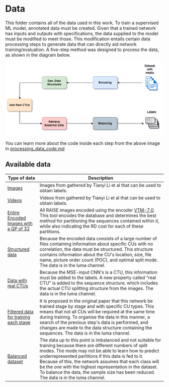 # Data

This folder contains all of the data used in this work. To train a supervised ML model, annotated data must be created. Given that a trained network has inputs and outputs with specifications, the data supplied to the model must be modified to meet those. This modification entails certain data processing steps to generate data that can directly aid network training/evaluation. A five-step method was designed to process the data, as shown in the diagram below. 

![labels_gen](../imgs/labels_gen_method.png)

You can learn more about the code inside each step from the above image in [processing_data_code.md](processing_data_code.md)

## Available data

| Type of data |Description| 
|--------------|-----------|
| [Images](https://uapt33090-my.sharepoint.com/:f:/g/personal/raulviana_ua_pt/ErGMPFUtH7BMkdNu3KiTz1sBcqiW78JDAcoymWU5HKgbug?e=fKNfdy) | Images from gathered by Tianyi Li et al that can be used to obtain labels.  |
| [Videos](https://uapt33090-my.sharepoint.com/:f:/g/personal/raulviana_ua_pt/EmmY3sQqrcBGuPyIoWncQdkB8DpEqZAqCsO0kIR8_9nuEw?e=vnve6T) | Videos from gathered by Tianyi Li et al that can be used to obtain labels. |
| [Entire Encoded Images with a QP of 32](https://uapt33090-my.sharepoint.com/:f:/g/personal/raulviana_ua_pt/Eo0u_LRfxlNDqdK2Q4rPXfkBI_FQzUMW2DiJpkfpTy9kZQ?e=DYmam3) | All RAISE images encoded using the encoder [VTM-7.0](https://github.com/tianyili2017/CPIV/blob/master/VTM-7.0_Data.zip). This tool encodes the database and determines the best method for partitioning the sequences contained within it, while also indicating the RD cost for each of these partitions. |
| [Structured data](https://uapt33090-my.sharepoint.com/:f:/g/personal/raulviana_ua_pt/EpF90NJ8QNdGhpc5rjJfQygBrQ9GD8D77gDAXiib4mDZiw?e=LNXU2L)| Because the encoded data consists of a large number of files containing information about specific CUs with no correlation, the data must be structured. This structure contains information about the CU's location, size, file name, picture order count (POC), and optimal split mode. The data is in the luma channel. |
| [Data with real CTUs](https://uapt33090-my.sharepoint.com/:f:/g/personal/raulviana_ua_pt/Eol2hN8Eze1OoiJSFOIC3XgB6WyFFz-OchsIBZCP0JtVFg?e=0vxO5V) | Because the MSE-input CNN's is a CTU, this information must be added to the labels. A new property called "real CTU" is added to the sequence structure, which includes the actual CTU splitting structure from the images. The data is in the luma channel. |
| [Filtered data for training each stage ]( )| It is proposed in the original paper that this network be trained stage by stage and with specific CU types. This means that not all CUs will be required at the same time during training. To organise the data in this manner, a search of the previous step's data is performed, and changes are made to the data structure containing the sequences. The data is in the luma channel.|
| [Balanced dataset](https://uapt33090-my.sharepoint.com/:f:/g/personal/raulviana_ua_pt/EjypictyMVBKmq1ZpKZkL9UBdy04NI-uxACygvxewr4VYQ?e=nL82lA) | The data up to this point is imbalanced and not suitable for training because there are different numbers of split modes. The mode may not be able to learn how to predict underrepresented partitions if this data is fed to it. Because of this, the network assumes that each class will be the one with the highest representation in the dataset. To balance the data, the sample size has been reduced. The data is in the luma channel.|
